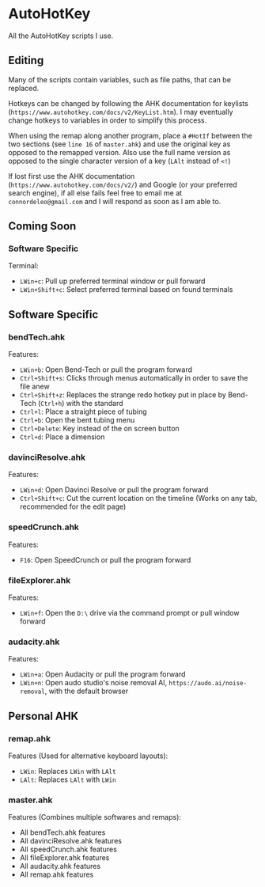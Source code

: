 # AutoHotKey
All the AutoHotKey scripts I use.

## Editing
Many of the scripts contain variables, such as file paths, that can be replaced.

Hotkeys can be changed by following the AHK documentation for keylists (`https://www.autohotkey.com/docs/v2/KeyList.htm`). I may eventually change hotkeys to variables in order to simplify this process.

When using the remap along another program, place a `#HotIf` between the two sections (see `line 16` of `master.ahk`) and use the original key as opposed to the remapped version. Also use the full name version as opposed to the single character version of a key (`LAlt` instead of `<!`)

If lost first use the AHK documentation (`https://www.autohotkey.com/docs/v2/`) and Google (or your preferred search engine), if all else fails feel free to email me at `connordeleo@gmail.com` and I will respond as soon as I am able to.

## Coming Soon
### Software Specific
Terminal:
- `LWin+c`: Pull up preferred terminal window or pull forward
- `LWin+Shift+c`: Select preferred terminal based on found terminals

## Software Specific
### bendTech.ahk
Features:
- `LWin+b`: Open Bend-Tech or pull the program forward
- `Ctrl+Shift+s`: Clicks through menus automatically in order to save the file anew
- `Ctrl+Shift+z`: Replaces the strange redo hotkey put in place by Bend-Tech (`Ctrl+h`) with the standard
- `Ctrl+l`: Place a straight piece of tubing
- `Ctrl+b`: Open the bent tubing menu
- `Ctrl+Delete`: Key instead of the on screen button
- `Ctrl+d`: Place a dimension

### davinciResolve.ahk
Features:
- `LWin+d`: Open Davinci Resolve or pull the program forward
- `Ctrl+Shift+c`: Cut the current location on the timeline (Works on any tab, recommended for the edit page)

### speedCrunch.ahk
Features:
- `F16`: Open SpeedCrunch or pull the program forward

### fileExplorer.ahk
Features:
- `LWin+f`: Open the `D:\` drive via the command prompt or pull window forward

### audacity.ahk
Features:
- `LWin+a`: Open Audacity or pull the program forward
- `LWin+n`: Open audo studio's noise removal AI, `https://audo.ai/noise-removal`, with the default browser

## Personal AHK
### remap.ahk
Features (Used for alternative keyboard layouts):
- `LWin`: Replaces `LWin` with `LAlt`
- `LAlt`: Replaces `LAlt` with `LWin`

### master.ahk
Features (Combines multiple softwares and remaps):
- All bendTech.ahk features
- All davinciResolve.ahk features
- All speedCrunch.ahk features
- All fileExplorer.ahk features
- All audacity.ahk features
- All remap.ahk features